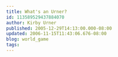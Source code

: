 ```yaml
---
title: What's an Urner?
id: 113589529437884070
author: Kirby Urner
published: 2005-12-29T14:13:00.000-08:00
updated: 2006-11-15T11:43:06.676-08:00
blog: world_game
tags: 
---
```


